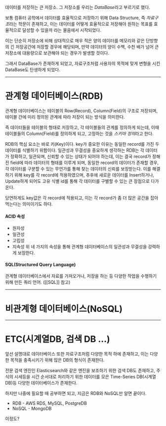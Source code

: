 데이터를 저장하는 큰 저장소. 그 저장소를 우리는 *DataBase*라고 부르기로 했다.

보통 컴퓨터 공학에서 데이터를 효율적으로 저장하기 위해 Data Structure, 즉 *자료구조*라는 학문이 존재하고, 이는 데이터를 어떻게 효율적으로 저장해야 원하는 목표를 효율적으로 달성할 수 있을까 라는 물음에서 시작되었다.

이는 단순히 저장소에 비해 상대적으로 매우 적은 양의 데이터를 메모리와 같은 단방향의 긴 저장공간에 저장할 경우에 해당되며, 만약 데이터의 양이 수백, 수천 배가 넘어 큰 저장소에 대용량으로 보관해야 되는 경우가 발생할 것이다.

그래서 DataBase가 존재하게 되었고, 자료구조처럼 사용자의 목적에 맞게 변형을 시킨 DataBase도 탄생하게 되었다.

---
# 관계형 데이터베이스(RDB)

관계형 데이터베이스는 테이블의 Row(Record), Column(Field)의 구조로 저장되며, 테이블 간에 미리 정의된 관계에 따라 저장이 되는 방식을 의미한다.

즉 데이터들을 테이블의 형태로 저장하고, 각 테이블들의 관계를 정의하게 되는데, 이때 테이블들의 Column(Field)를 정의하게 되고, 고정하는 것을 *스키마 정의*라고 한다.

RDB의 핵심 요소는 바로 키(Key)이다. key가 중요한 이유는 동일한 record를 가진 두 데이터를 식별하기 위함이다. 일관성과 무결성을 중요하게 생각하는 RDB는 각 데이터가 정확하고, 일관되며, 신뢰할 수 있는 상태가 되어야 하는데, 이는 결국 record가 정해진 field에 따라 데이터의 형태를 이루게 되며, 동일한 record의 데이터가 존재할 경우, 각 데이터를 구분할 수 있는 무언가를 통해 찾는 데이터의 신뢰를 보장받는다. 이를 해결하기 위해 key를 각 record에 적용하였으며, 추후에 새로운 데이터를 Insert하거나, Update하게 되어도 고유 식별 id를 통해 각 데이터를 구별할 수 있는 큰 장점으로 다가온다.

당연하게도 key값은 각 record에 적용되고, 이는 각 record가 좀 더 많은 공간을 잡아먹는다는 의미이기도 하다.

#### ACID 속성
- 원자성
- 일관성
- 고립성
- 지속성
위 네 가지의 속성을 통해 관계형 데이터베이스의 일관성과 무결성을 강력하게 보장한다.

#### SQL(Structured Query Language)
관계형 데이터베이스에서 자료를 가져오거나, 저장을 하는 등 다양한 작업을 수행하기 위해 만든 쿼리 언어. ([[SQL]] 참고)

---
# 비관계형 데이터베이스(NoSQL)



---
# ETC(시계열DB, 검색 DB ...)

앞선 설명대로 데이터베이스 또한 자료구조처럼 다양한 목적 하에 존재하고, 이는 다양한 목적을 충족시키기 위해 많은 DB의 형식이 존재한다. 

전문 검색 엔진인 Elasticsearch와 같은 엔진을 보조하기 위한 검색 DB도 존재하고, 주식의 시세등을 시간 순서대로 처리하기 위한 데이터를 모은 Time-Series DB(시계열 DB)등 다양한 데이터베이스가 존재한다.

하지만 나중에 필요할 때 공부하면 되고, 지금은 RDB와 NoSQL만 알면 끝이다.

- RDB - AWS RDS, MySQL, PostgreDB
- NoSQL - MongoDB

이정도?